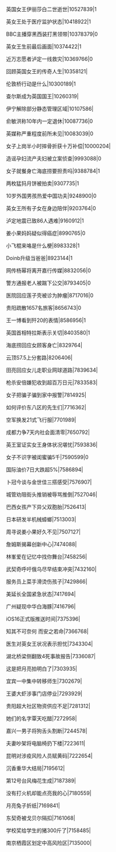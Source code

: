 英国女王伊丽莎白二世逝世|10527839|1

英女王处于医疗监护状态|10418922|1

BBC主播穿黑西装打黑领带|10378379|0

英女王生前最后画面|10374422|1

近万志愿者泸定一线救灾|10369766|0

回顾英国女王的传奇人生|10358121|

伦敦桥行动是什么|10300189|1

查尔斯成为英国国王|10260319|

伊宁解除部分静态管理区域|10107586|

俞敏洪称10年内一定退休|10087736|0

英媒称严重程度前所未见|10083039|0

女子上岗半小时摔骨折获十万补偿|10000204|

造谣孕妇流产夫妇被立案侦查|9993088|0

女子就餐身亡海底捞要担责吗|9388784|1

两枚猛犸月饼被拍卖|9307735|1

10岁外国男孩热爱中国功夫|9248900|0

英女王所有子女在身边陪伴|9203764|0

泸定地震已致86人遇难|9160912|1

姜小果妈妈疑似得癌症|8990765|0

小飞棍来咯是什么梗|8983328|1

Doinb升级当爸爸|8923144|1

网传杨幂将离开嘉行传媒|8832056|0

警方通报老人被踹下公交|8793405|0

医院回应莲子壳被诊为肿瘤|8717016|0

贵阳疏散1657名旅客|8656743|0

王一博看到歼20的表情|8586956|1

英国首相特拉斯表示关切|8403580|1

海底捞回应女顾客身亡|8329764|

云顶S7.5上分套路|8206406|

田亮回应女儿走职业网球道路|7839634|

枪杀安倍嫌犯收到超百万日元|7833583|

女子把骗子骗到家中报警|7814925|

如何评价东八区的先生们|7716362|

空军换发21式飞行服|7701989|

成都力争7天内社会面清零|7650792|

英王室证实女王身体状况堪忧|7593836|

女子不识字被闺蜜骗5千|7590599|0

国际油价7日大跌超5%|7586894|

卜冠今谈与金世佳三搭感受|7576907|

城管劝阻街头推销被辱骂推倒|7527046|

巴西女孩产下异父双胞胎|7526413|

日本研发半机械蟑螂|7513003|

周寻说姜小果好久不见|7507127|

詹姆斯揭幕创新中心|7474088|

林峯爱在记忆中找你舞台|7458256|

武契奇呼吁俄乌尽早结束冲突|7432160|

服务员上菜手滑烫伤孩子|7429866|

美延长全国紧急状态|7417694|

广州疑现中华白海豚|7416796|

iOS16正式版推送时间|7375396|

知其不可奈何 而安之若命|7366768|

医生对英女王状况表示担忧|7343304|

湖北桥梁侧翻致4死事故报告|7336087|

这是把月亮拍明白了|7303935|

宜宾一中集中转移师生|7302679|

王婆大虾涉事门店停业|7293929|

贵阳超大社区物资供应不足|7281312|

她们的名字覃天吃醋|7272958|

嘉兴一男子将狗舌头割断|7244578|

夫妻吵架将电脑椅扔下楼|7223611|

昆明对涉疫风险人员赋黄码|7222654|

沉香重华大结局|7195612|

第12号台风梅花生成|7187389|

没有打火机却能点亮我的心|7180559|

月亮兔子折纸|7169841|

东契奇被戈贝尔隔扣|7161068|

学校奖给学生的猪300斤了|7158485|

南京栖霞区划定中高风险区|7135000|

